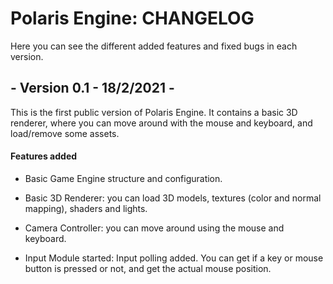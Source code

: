 # Polaris Engine: CHANGELOG

Here you can see the different added features and fixed bugs in each version.



## - Version 0.1 - 18/2/2021 -

This is the first public version of Polaris Engine. It contains a basic 3D renderer, where you can move around with the mouse and keyboard, and load/remove some assets.



#### Features added

- Basic Game Engine structure and configuration.

- Basic 3D Renderer: you can load 3D models, textures (color and normal mapping), shaders and lights.  
- Camera Controller: you can move around using the mouse and keyboard.
- Input Module started: Input polling added. You can get if a key or mouse button is pressed or not, and get the actual mouse position.